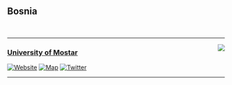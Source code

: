 
## Bosnia

<br>

---

<img src = 'https://avatars.githubusercontent.com/u/72824516?s=80' align = right>

### [University of Mostar][Mostar Github]

[![Website]][Mostar Website]
[![Map]][Mostar Map]
[![Twitter]][Mostar Twitter]


---




[Mostar Github]: https://github.com/University-of-Mostar 'Github organization of the University of Mostar'
[Mostar Website]: https://www.sum.ba/ 'Website of the University of Mostar'
[Mostar Map]: https://www.openstreetmap.org/way/425999432#map=19/43.36398/17.81976 'University of Mostar on OpenStreetMaps'
[Mostar Twitter]: https://twitter.com/sve_mostar 'Twitter account of the University of Mostar'


[Website]: https://img.shields.io/badge/Website-414141?style=for-the-badge
[Map]: https://img.shields.io/badge/Map-7EBC6F?style=for-the-badge&logo=openstreetmap&logoColor=white
[Twitter]: https://img.shields.io/badge/Twitter-1DA1F2?style=for-the-badge&logo=twitter&logoColor=white
